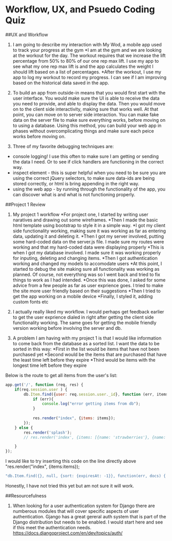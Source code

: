 # Workflow, UX, and Psuedo Coding Quiz

##UX and Workflow

1. I am going to describe my interaction with My Wod, a mobile app used to track your progress at the gym
*I am at the gym and we are looking at the workout for the day. The workout requires that we increase the lift percentage from 50% to 80% of our one rep max lift.
I use my app to see what my one rep max lift is and the app calculates the weight I should lift based on a list of percentages.
*After the workout, I use my app to log my workout to record my progress. I can see if I am improving based on the historical data saved in the app.

2. To build an app from outside-in means that you would first start with the user interface. You would make sure the UI is able to receive the data you need to provide, and able to display the data.
Then you would move on to the client side interactivity, making sure that works well. At that point, you can move on to server side interaction. You can make fake data on the 
server file to make sure everything works, before moving on to using a database. Using this method, you can build your web app
in phases without overcomplicating things and make sure each peice works before moving on. 

3. Three of my favorite debugging techniques are:
* console logging! I use this often to make sure I am getting or sending the data I need. Or to see if click handlers are functioning in the correct way.
* inspect element - this is super helpful when you need to be sure you are using the correct jQuery selectors, to make sure data-ids are being stored correctly, 
or html is bring appending in the right way.
* using the web app - by running through the functionality of the app, you can discover what is and what is not functioning properly.

##Project 1 Review

1. My project 1 workflow
*For project one, I started by writing user naratives and drawing out some wireframes.
*Then I made the basic html template using bootstrap to style it in a simple way.
*I got my client side functionality working, making sure it was working as far as entering data, updating it and deleting it.
*Then I got my server involved, putting some hard-coded data on the server.js file. I made sure my routes were working and that my hard-coded data were displaying properly
*This is when I got my database involved. I made sure it was working properly for inputing, deleting and changing items.
*Then I got authentication working and changed my models to accomodate users
*At this point, I started to debug the site making sure all functionality was working as planned. Of course, not everything was so I went back and tried to fix things to work as I had intended.
*Once this was done, I asked for some advice from a few people as far as user exprience goes. I tried to make the site more user friendly based on their suggestions
*Then I tried to get the app working on a mobile device
*Finally, I styled it, adding custom fonts etc

2. I actually really liked my workflow. I would perhaps get feedback earlier to get the user exprience dialed in right after getting the client side functionality working.
The same goes for getting the mobile friendly version working before involving the server and db.

3. A problem I am having with my project 1 is that I would like information to come back from the database as a sorted list. 
I want the data to be sorted in this way: 
*First in the list would be items that have not been purchased yet
*Second would be the items that are purchased that have the least time left before they expire
*Third would be items with the longest time left before they expire

Below is the route to get all items from the user's list:

```js
app.get('/', function (req, res) {
	if(req.session.user ) {
		db.Item.find({user: req.session.user._id}, function (err, items){ // user: req.session.user._id
			if (err){
				console.log("error getting items from db");
			}
			
			res.render("index", {items: items});
		});
	} else {
		res.render('splash');
		// res.render('index', {items: [{name: 'strawberries'}, {name: 'peaches'}, {name: 'bacon'}]}); //put fake items

	}
});
```

I would like to try inserting this code on the line directly above "res.render("index", {items:items});

```js
"db.Item.find({}, null, {sort: {expiresAt: -1}}, function(err, docs) { ... });"
```

Honestly, I have not tried this yet but am not sure it will work. 

##Resourcefulness

1. When looking for a user authentication system for Django there are numberous modules that will cover specific aspects of user authentication.
Gjango has a great gereral auth system that is part of the Django distribution but needs to be enabled. I would start here and see if this meet the 
authentication needs. https://docs.djangoproject.com/en/dev/topics/auth/

